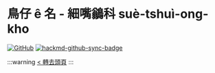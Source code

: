 # 鳥仔 ê 名 - 細嘴鶲科 suè-tshuì-ong-kho

[![GitHub](https://img.shields.io/badge/GitHub-black?logo=github)](https://github.com/siansiansu/tsiau-a-e-mia)
[![hackmd-github-sync-badge](https://hackmd.io/jUTuiYyAS-2IB4NlsWbSUQ/badge)](https://hackmd.io/jUTuiYyAS-2IB4NlsWbSUQ)

:::warning
[< 轉去頭頁](https://hackmd.io/@siansiansu/Hy4VzNvha)
:::
